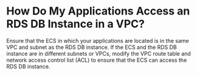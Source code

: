 # How Do My Applications Access an RDS DB Instance in a VPC?<a name="rds_faq_0023"></a>

Ensure that the ECS in which your applications are located is in the same VPC and subnet as the RDS DB instance. If the ECS and the RDS DB instance are in different subnets or VPCs, modify the VPC route table and network access control list \(ACL\) to ensure that the ECS can access the RDS DB instance.


